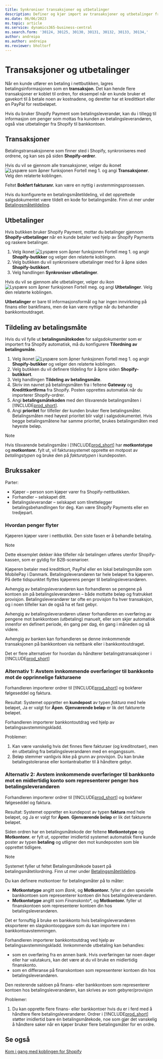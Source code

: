 ```yaml
---
title: Synkroniser transaksjoner og utbetalinger
description: Definer og kjør import av transaksjoner og utbetalinger fra Shopify.
ms.date: 06/06/2023
ms.topic: article
ms.service: dynamics365-business-central
ms.search.form: '30124, 30125, 30130, 30131, 30132, 30133, 30134,'
author: andreipa
ms.author: andreipa
ms.reviewer: bholtorf
---
```


# <a name="transactions-and-payouts" />Transaksjoner og utbetalinger

Når en kunde utfører en betaling i nettbutikken, lagres betalingsinformasjonen som en **transaksjon**. Det kan hende flere transaksjoner er koblet til ordren, for eksempel når en kunde bruker et gavekort til å betale noen av kostnadene, og deretter har et kredittkort eller en PayPal for restbeløpet.

Hvis du bruker Shopify Payment som betalingsleverandør, kan du i tillegg til informasjon om penger som mottas fra kunden av betalingsleverandøren, også vise utbetalinger fra Shopify til bankkontoen.

## <a name="transactions" />Transaksjoner

Betalingstransaksjonene som finner sted i Shopify, synkroniseres med ordrene, og kan ses på siden **Shopify-ordrer**.

Hvis du vil se gjennom alle transaksjoner, velger du ikonet ![Lyspære som åpner funksjonen Fortell meg 1.](../media/ui-search/search_small.png "Fortell hva du vil gjøre") og angi **Transaksjoner**. Velg den relaterte koblingen.

Feltet **Bokført fakturanr.** kan være en nyttig i avstemmingsprosessen.

Hvis du konfigurerte en betalingsmåtetildeling, vil det opprettede salgsdokumentet være tildelt en kode for betalingsmåte. Finn ut mer under [Betalingsmåtetildeling](#payment-method-mapping).

## <a name="payouts" />Utbetalinger

Hvis butikken bruker Shopify Payment, mottar du betalinger gjennom **Shopify-utbetalinger** når en kunde betaler ved hjelp av Shopify Payments og raskere betalinger.

1. Velg ikonet ![Lyspære som åpner funksjonen Fortell meg 1.](../media/ui-search/search_small.png "Fortell hva du vil gjøre") og angir **Shopify-butikker** og velger den relaterte koblingen.
2. Velg butikken du vil synkronisere utbetalinger med for å åpne siden **Shopify-butikkort**.
3. Velg handlingen **Synkroniser utbetalinger**.

Hvis du vil se gjennom alle utbetalinger, velger du ikon ![Lyspære som åpner funksjonen Fortell meg.](../media/ui-search/search_small.png "Fortell hva du vil gjøre") og angi **Utbetalinger**. Velg den relaterte koblingen.

**Utbetalinger** er bare til informasjonsformål og har ingen innvirkning på finans eller bankfinans, men de kan være nyttige når du behandler bankkontoutdraget.

## <a name="payment-method-mapping" />Tildeling av betalingsmåte

Hvis du vil fylle ut **betalingsmåtekoden** for salgsdokumenter som er importert fra Shopify automatisk, må du konfigurere **Tilordning av betalingsmåte**.

1. Velg ikonet ![Lyspære som åpner funksjonen Fortell meg 1.](../media/ui-search/search_small.png "Fortell hva du vil gjøre") og angir **Shopify-butikker** og velger den relaterte koblingen.
2. Velg butikken du vil definere tildeling for å åpne siden **Shopify-butikkort**.
3. Velg handlingen **Tildeling av betalingsmåte**.
4. Skriv inn navnet på betalingsmåten fra i feltene **Gateway** og **Kredittkortfirma** fra Shopify. Posten opprettes automatisk når du importerer Shopify-ordrer.
5. Angi **betalingsmåtekoden** med den tilsvarende betalingsmåten i [!INCLUDE[prod_short](../includes/prod_short.md)].
6. Angi **prioritet** for tilfeller der kunden bruker flere betalingsmåter. Betalingsmåten med høyest prioritet blir valgt i salgsdokumentet. Hvis begge betalingsmåtene har samme prioritet, brukes betalingsmåten med høyeste beløp.

> [!NOTE]  
> Hvis tilsvarende betalingsmåte i [!INCLUDE[prod_short](../includes/prod_short.md)] har **motkontotype** og **motkontonr.** fylt ut, vil fakturasystemet opprette en motpost av *betalingstypen* og bruke den på *fakturatypen* i kundeposten.

## <a name="use-cases" />Brukssaker
  
Parter:

* Kjøper – person som kjøper varer fra Shopify-nettbutikken.
* Forhandler – selskapet ditt.
* Betalingsleverandør – selskapet som tilrettelegger betalingsbehandlingen for deg. Kan være Shopify Payments eller en tredjepart.

### <a name="how-money-flows" />Hvordan penger flyter

Kjøperen kjøper varer i nettbutikk. Den siste fasen er å behandle betaling.

>[!NOTE]
> Dette eksemplet dekker ikke tilfeller når betalingen utføres utenfor Shopify-kassen, som er gyldig for B2B-scenarioer.
  
Kjøperen betaler med kredittkort, PayPal eller en lokal betalingsmåte som MobilePay i Danmark. Betalingsleverandøren tar hele beløpet fra kjøperen. På dette tidspunktet flyttes kjøperens penger til betalingsleverandøren.

Avhengig av betalingsleverandøren kan forhandleren se pengene på kontoen sin på betalingsleverandøren – både mottatte beløp og fratrukket provisjon. Betalingsleverandører tar ofte en provisjon fra hver transaksjon, og i noen tilfeller kan de også ha et fast gebyr.
  
Avhengig av betalingsleverandøren utløser forhandleren en overføring av pengene mot bankkontoen (utbetaling) manuelt, eller som skjer automatisk innenfor en definert periode, én gang per dag, én gang i måneden og så videre.
  
Avhengig av banken kan forhandleren se denne innkommende transaksjonen på bankkontoen via nettbank eller i bankkontoutdraget.

Det er flere alternativer for hvordan du håndterer betalingstransaksjoner i [!INCLUDE[prod_short](../includes/prod_short.md)]
  
### <a name="option--reconcile-incoming-transfers-to-bank-account-against-original-invoices" />Alternativ 1: Avstem innkommende overføringer til bankkonto mot de opprinnelige fakturaene
  
Forhandleren importerer ordrer til [!INCLUDE[prod_short](../includes/prod_short.md)] og bokfører følgeseddel og faktura.

Resultat: Systemet oppretter en **kundepost** av typen *faktura* med hele beløpet, Ja er valgt for **Åpen**. **Gjenværende beløp** er lik det fakturerte beløpet.

Forhandleren importerer bankkontoutdrag ved hjelp av betalingsavstemmingskladd.

Problemer:

1. Kan være vanskelig hvis det finnes flere fakturaer (og kreditnotaer), men én utbetaling fra betalingsleverandøren med en engangssum.
2. Beløp stemmer vanligvis ikke på grunn av provisjon. Du kan bruke betalingstoleranse eller kontantrabatter til å håndtere gebyr.

### <a name="option--reconcile-incoming-transfers-to-bank-account-against-interim-account-representing-money-at-the-payment-provider" />Alternativ 2: Avstem innkommende overføringer til bankkonto mot en midlertidig konto som representerer penger hos betalingsleverandøren
  
Forhandleren importerer ordrer til [!INCLUDE[prod_short](../includes/prod_short.md)] og bokfører følgeseddel og faktura.
  
Resultat: Systemet oppretter en kundepost av typen **faktura** med hele beløpet, og Ja er valgt for **Åpen**. **Gjenværende beløp** er lik det fakturerte beløpet.

Siden ordren har en betalingsmåtekode der feltene **Motkontotype** og **Motkontonr.** er fylt ut, oppretter imidlertid systemet automatisk flere kunde poster av typen **betaling** og utligner den mot kundeposten som ble opprettet tidligere.

>[!NOTE]
> Systemet fyller ut feltet Betalingsmåtekode basert på betalingsmåtetilordning. Finn ut mer under [Betalingsmåtetildeling](#payment-method-mapping).
  
Du kan definere motkontoer for betalingsmåter på to måter:

* **Motkontotype** angitt som *Bank*, og **Motkontonr.** fyller ut den spesielle bankkontoen som representerer kontoen din hos betalingsleverandøren.
* **Motkontotype** angitt som *Finanskonto**, og **Motkontonr.** fyller ut finanskontoen som representerer kontoen din hos betalingsleverandøren.

Det er fornuftig å bruke en bankkonto hvis betalingsleverandøren eksporterer en slagskontooppgave som du kan importere inn i bankkontoavstemmingen.

Forhandleren importerer bankkontoutdrag ved hjelp av betalingsavstemmingskladd. Innkommende utbetaling kan behandles:

* som en overføring fra en annen bank. Hvis overføringen tar noen dager eller har valutakurs, kan det være at du vil bruke en midlertidig finanskonto.
* som en differanse på finanskontoen som representerer kontoen din hos betalingsleverandøren.
  
Den resterende saldoen på finans- eller bankkontoen som representerer kontoen hos betalingsleverandøren, kan skrives av som gebyrer/provisjon

Problemer:

1. Du kan opprette flere finans- eller bankkontoer hvis du er i ferd med å håndtere flere betalingsleverandører. Ordrer i [!INCLUDE[prod_short](../includes/prod_short.md)] støtter imidlertid bare én betalingsmåtekode, noe som gjør det vanskelig å håndtere saker når en kjøper bruker flere betalingsmåter for en ordre.

## <a name="see-also" />Se også

[Kom i gang med koblingen for Shopify](get-started.md)  
